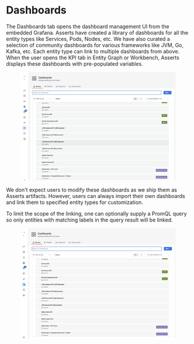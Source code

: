 # Dashboards

The Dashboards tab opens the dashboard management UI from the embedded Grafana. Asserts have created a library of dashboards for all the entity types like Services, Pods, Nodes, etc. We have also curated a selection of community dashboards for various frameworks like JVM, Go, Kafka, etc. Each entity type can link to multiple dashboards from above. When the user opens the KPI tab in Entity Graph or Workbench, Asserts displays these dashboards with pre-populated variables.

<figure><img src="../.gitbook/assets/dashboards-list.png" alt=""><figcaption></figcaption></figure>

We don't expect users to modify these dashboards as we ship them as Asserts artifacts. However, users can always import their own dashboards and link them to specified entity types for customization.

To limit the scope of the linking, one can optionally supply a PromQL query so only entities with matching labels in the query result will be linked.

<figure><img src="../.gitbook/assets/screencast 2023-03-17 16-26-56.gif" alt=""><figcaption></figcaption></figure>

